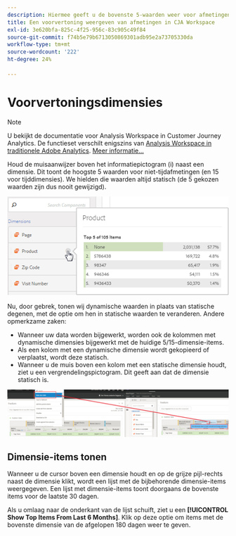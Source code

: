 ```yaml
---
description: Hiermee geeft u de bovenste 5-waarden weer voor afmetingen die niet bij de tijd horen (en 15 voor tijdafmetingen).
title: Een voorvertoning weergeven van afmetingen in CJA Workspace
exl-id: 3e620bfa-825c-4f25-956c-83c905c49f84
source-git-commit: f74b5e79b6713050869301adb95e2a73705330da
workflow-type: tm+mt
source-wordcount: '222'
ht-degree: 24%

---
```


# Voorvertoningsdimensies

>[!NOTE]
>
>U bekijkt de documentatie voor Analysis Workspace in Customer Journey Analytics. De functieset verschilt enigszins van [Analysis Workspace in traditionele Adobe Analytics](https://experienceleague.adobe.com/docs/analytics/analyze/analysis-workspace/home.html). [Meer informatie...](/help/getting-started/cja-aa.md)

Houd de muisaanwijzer boven het informatiepictogram (i) naast een dimensie. Dit toont de hoogste 5 waarden voor niet-tijdafmetingen (en 15 voor tijddimensies). We hielden die waarden altijd statisch (de 5 gekozen waarden zijn dus nooit gewijzigd).

![](assets/dimension-preview.png)

Nu, door gebrek, tonen wij dynamische waarden in plaats van statische degenen, met de optie om hen in statische waarden te veranderen. Andere opmerkzame zaken:

* Wanneer uw data worden bijgewerkt, worden ook de kolommen met dynamische dimensies bijgewerkt met de huidige 5/15-dimensie-items.
* Als een kolom met een dynamische dimensie wordt gekopieerd of verplaatst, wordt deze statisch.
* Wanneer u de muis boven een kolom met een statische dimensie houdt, ziet u een vergrendelingspictogram. Dit geeft aan dat de dimensie statisch is.

![](assets/dimension_static.png)

## Dimensie-items tonen

Wanneer u de cursor boven een dimensie houdt en op de grijze pijl-rechts naast de dimensie klikt, wordt een lijst met de bijbehorende dimensie-items weergegeven. Een lijst met dimensie-items toont doorgaans de bovenste items voor de laatste 30 dagen.

Als u omlaag naar de onderkant van de lijst schuift, ziet u een **[!UICONTROL Show Top Items From Last 6 Months]**. Klik op deze optie om items met de bovenste dimensie van de afgelopen 180 dagen weer te geven.
